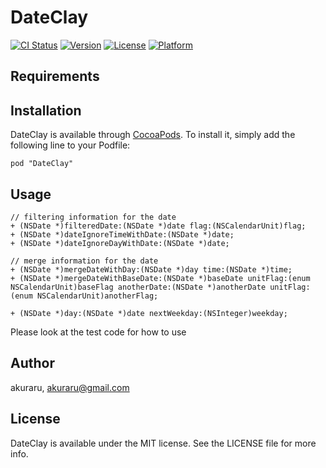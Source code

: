 # DateClay

[![CI Status](http://img.shields.io/travis/akuraru/DateClay.svg?style=flat)](https://travis-ci.org/akuraru/DateClay)
[![Version](https://img.shields.io/cocoapods/v/DateClay.svg?style=flat)](http://cocoadocs.org/docsets/DateClay)
[![License](https://img.shields.io/cocoapods/l/DateClay.svg?style=flat)](http://cocoadocs.org/docsets/DateClay)
[![Platform](https://img.shields.io/cocoapods/p/DateClay.svg?style=flat)](http://cocoadocs.org/docsets/DateClay)

## Requirements

## Installation

DateClay is available through [CocoaPods](http://cocoapods.org). To install
it, simply add the following line to your Podfile:

    pod "DateClay"


## Usage


``` objc
// filtering information for the date
+ (NSDate *)filteredDate:(NSDate *)date flag:(NSCalendarUnit)flag;
+ (NSDate *)dateIgnoreTimeWithDate:(NSDate *)date;
+ (NSDate *)dateIgnoreDayWithDate:(NSDate *)date;

// merge information for the date
+ (NSDate *)mergeDateWithDay:(NSDate *)day time:(NSDate *)time;
+ (NSDate *)mergeDateWithBaseDate:(NSDate *)baseDate unitFlag:(enum NSCalendarUnit)baseFlag anotherDate:(NSDate *)anotherDate unitFlag:(enum NSCalendarUnit)anotherFlag;

+ (NSDate *)day:(NSDate *)date nextWeekday:(NSInteger)weekday;
```

Please look at the test code for how to use

## Author

akuraru, akuraru@gmail.com

## License

DateClay is available under the MIT license. See the LICENSE file for more info.

